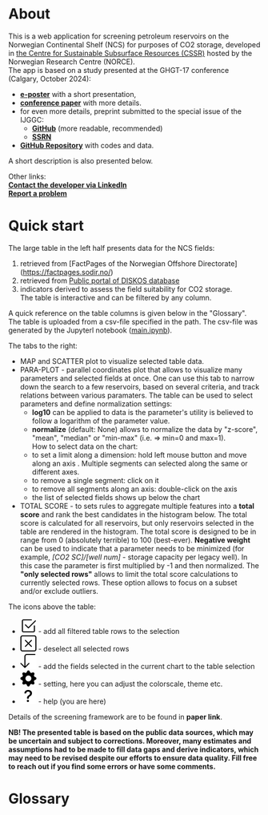 # About
This is a web application for screening petroleum reservoirs on the Norwegian Continental Shelf (NCS) for purposes of CO2 storage, developed in [the Centre for Sustainable Subsurface Resources (CSSR)](https://cssr.no/) hosted by the Norwegian Research Centre (NORCE).  
The app is based on a study presented at the GHGT-17 conference (Calgary, October 2024):  
* [**e-poster**](https://api.ltb.io/show/ACGES) with a short presentation,  
* [**conference paper**](https://papers.ssrn.com/sol3/papers.cfm?abstract_id=5069175) with more details.  
* for even more details, preprint submitted to the special issue of the IJGGC: 
    * [**GitHub**](https://github.com/cssr-tools/SubCSeT/blob/main/preprint_IJGGC_special_issue.pdf) (more readable, recommended)  
    * [**SSRN**](https://papers.ssrn.com/sol3/papers.cfm?abstract_id=5389449)   
* [**GitHub Repository**](https://github.com/cssr-tools/SubCSeT) with codes and data.  

A short description is also presented below.

Other links:  
[**Contact the developer via LinkedIn**](https://www.linkedin.com/in/alexey-khrulenko-8021a64a/)  
[**Report a problem**](https://github.com/cssr-tools/SubCSeT/issues/new)

# Quick start
The large table in the left half presents data for the NCS fields:  
1. retrieved from [FactPages of the Norwegian Offshore Directorate] (https://factpages.sodir.no/)  
2. retrieved from [Public portal of DISKOS database](https://www.diskos.com/)  
3. indicators derived to assess the field suitability for CO2 storage.  
The table is interactive and can be filtered by any column.  

A quick reference on the table columns is given below in the "Glossary".
The table is uploaded from a csv-file specified in the path. 
The csv-file was generated by the Jupyterl notebook ([main.ipynb](https://github.com/cssr-tools/SubCSeT/blob/main/main.ipynb)).

The tabs to the right:  
+ MAP and SCATTER plot to visualize selected table data.  
+ PARA-PLOT - parallel coordinates plot that allows to visualize many parameters and selected fields at once. One can use this tab to narrow down the search to a few reservoirs, based on several criteria, and track relations between various paramaters.  The table can be used to select parameters and define normalization settings:  
    + **log10** can be applied to data is the parameter's utility is believed to follow a logarithm  of the parameter value.   
    + **normalize** (default: None) allows to normalize the data by "z-score",  "mean", "median" or "min-max" (i.e. => min=0 and max=1).   
How to select data on the chart: 
    *  to set a limit along a dimension: hold left mouse button and move along an axis . Multiple segments can selected along the same or different axes.  
    * to remove a single segment: click on it
    * to remove all segments along an axis: double-click on the axis  
    * the list of selected fields shows up below the chart  
+ TOTAL SCORE - to sets rules to aggregate multiple features into a **total score** and rank the best candidates in the histogram below. The total score is calculated for all reservoirs, but only reservoirs selected in the table are rendered in the histogram. 
The total score is designed to be in range from 0 (absolutely terrible) to 100 (best-ever). **Negative weight** can be used to indicate that a parameter needs to be minimized (for example, *[CO2 SC]/[well num]* - storage capacity per legacy well).  In this case the parameter is first multiplied by -1 and then normalized. The **"only selected rows"** allows to limit the total score calculations to currently selected rows. These option allows to focus on a subset and/or exclude outliers.  

The icons above the table:
* ![](/assets/check2-square.svg) - add all filtered table rows to the selection
* ![](/assets/x-square.svg) - deselect all selected rows
* ![](/assets/arrow-90deg-down.svg) - add the fields selected in the current chart to the table selection  
* ![](/assets/gear-fill.svg) - setting, here you can adjust the colorscale, theme etc.
* ![](/assets/question-lg.svg) - help (you are here)

Details of the screening framework are to be found in **paper link**.

**NB! The presented table is based on the public data sources, which may be uncertain and subject to corrections. 
Moreover, many estimates and assumptions had to be made to fill data gaps and derive indicators, which may need to be revised despite our efforts to ensure data quality. 
Fill free to reach out if you find some errors or have some comments.**  

# Glossary
